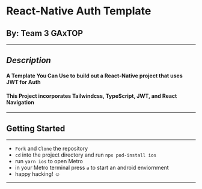 # React-Native Auth Template

## By: Team 3 GAxTOP

---

## **_Description_**

#### A Template You Can Use to build out a React-Native project that uses JWT for Auth

#### This Project incorporates Tailwindcss, TypeScript, JWT, and React Navigation

---

## Getting Started

---

- `Fork` and `Clone` the repository
- `cd` into the project directory and run `npx pod-install ios`
- run `yarn ios` to open Metro
- in your Metro terminal press `a` to start an android enviornment
- happy hacking! ☺️

---
